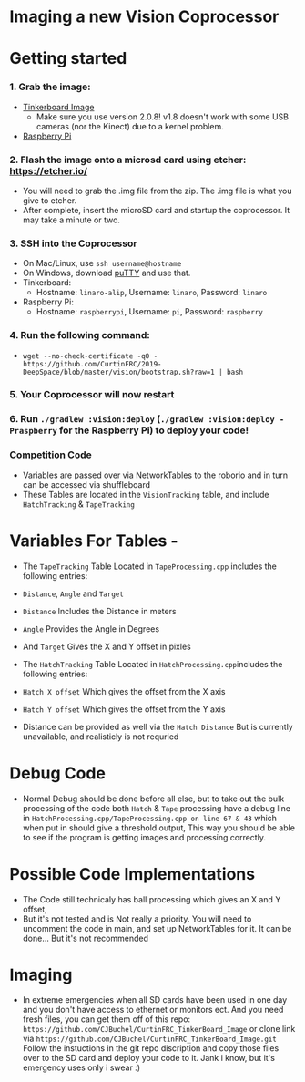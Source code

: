 Imaging a new Vision Coprocessor
===

# Getting started
### 1. Grab the image:
  - [Tinkerboard Image](https://dlcdnets.asus.com/pub/ASUS/mb/Linux/Tinker_Board_S/20181023-tinker-board-linaro-stretch-alip-v2.0.8.img.zip)
    - Make sure you use version 2.0.8! v1.8 doesn't work with some USB cameras (nor the Kinect) due to a kernel problem.
  - [Raspberry Pi](https://downloads.raspberrypi.org/raspbian_lite_latest)
### 2. Flash the image onto a microsd card using etcher: https://etcher.io/
  - You will need to grab the .img file from the zip. The .img file is what you give to etcher.
  - After complete, insert the microSD card and startup the coprocessor. It may take a minute or two.
### 3. SSH into the Coprocessor
  - On Mac/Linux, use `ssh username@hostname`
  - On Windows, download [puTTY](https://the.earth.li/~sgtatham/putty/latest/w64/putty-64bit-0.70-installer.msi) and use that.
  - Tinkerboard:
    - Hostname: `linaro-alip`, Username: `linaro`, Password: `linaro`
  - Raspberry Pi:
    - Hostname: `raspberrypi`, Username: `pi`, Password: `raspberry`
### 4. Run the following command:
  - `wget --no-check-certificate -qO - https://github.com/CurtinFRC/2019-DeepSpace/blob/master/vision/bootstrap.sh?raw=1 | bash`
### 5. Your Coprocessor will now restart
### 6. Run `./gradlew :vision:deploy` (`./gradlew :vision:deploy -Praspberry` for the Raspberry Pi) to deploy your code!


### Competition Code ###

  - Variables are passed over via NetworkTables to the roborio and in turn can be accessed via shuffleboard
  - These Tables are located in the `VisionTracking` table, and include `HatchTracking` & `TapeTracking`

 # Variables For Tables -
  - The `TapeTracking` Table Located in `TapeProcessing.cpp` includes the           following entries:
  - `Distance`, `Angle` and `Target`
  - `Distance` Includes the Distance in meters
  - `Angle` Provides the Angle in Degrees
  - And `Target` Gives the X and Y offset in pixles

  - The `HatchTracking` Table Located in `HatchProcessing.cpp`includes the          following entries:
  - `Hatch X offset` Which gives the offset from the X axis
  - `Hatch Y offset` Which gives the offset from the Y axis
  - Distance can be provided as well via the `Hatch Distance` But is currently      unavailable, and realisticly is not requried
  
 # Debug Code

  - Normal Debug should be done before all else, but to take out the bulk           processing of the code both `Hatch` & `Tape` processing have a debug line in    `HatchProcessing.cpp/TapeProcessing.cpp on line 67 & 43` which when put in      should give a threshold output, This way you should be able to see if the       program is getting images and processing correctly.

 # Possible Code Implementations
 - The Code still technicaly has ball processing which gives an X and Y offset,
 - But it's not tested and is Not really a priority. You will need to uncomment     the code in main, and set up NetworkTables for it. It can be done... But it's    not recommended

 # Imaging

 - In extreme emergencies when all SD cards have been used in one day and you       don't have access to ethernet or monitors ect. And you need fresh files, you     can get them off of this repo:
 `https://github.com/CJBuchel/CurtinFRC_TinkerBoard_Image`
 or clone link via
 `https://github.com/CJBuchel/CurtinFRC_TinkerBoard_Image.git`
  Follow the instuctions in the git repo discription and copy those files over to the SD card and deploy your code to it. Jank i know, but it's emergency uses only i swear :)